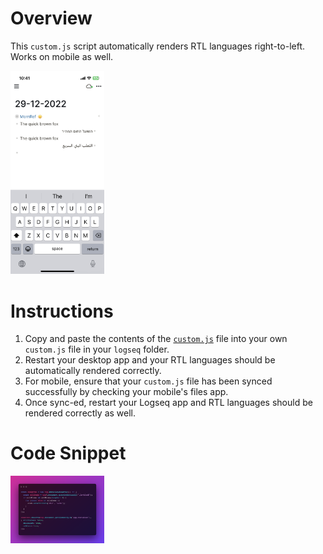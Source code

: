 # Overview

This `custom.js` script automatically renders RTL languages right-to-left. Works on mobile as well.

<img src="screenshots/demo.jpeg" width="150">

# Instructions

1. Copy and paste the contents of the [`custom.js`](https://github.com/hkgnp/logseq-rtlblocks-plugin/blob/main/custom.js) file into your own `custom.js` file in your `logseq` folder.
2. Restart your desktop app and your RTL languages should be automatically rendered correctly.
3. For mobile, ensure that your `custom.js` file has been synced successfully by checking your mobile's files app.
4. Once sync-ed, restart your Logseq app and RTL languages should be rendered correctly as well.

# Code Snippet

<img src="screenshots/snippet.png" width="150">
